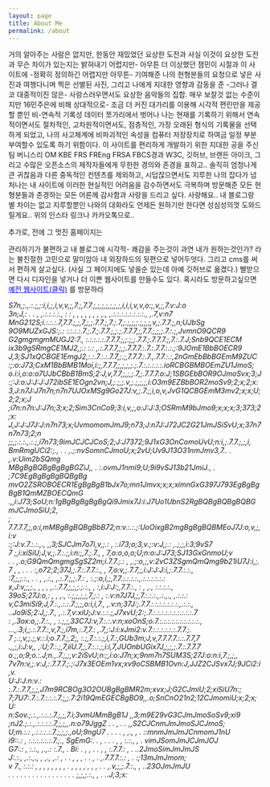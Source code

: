 ```yaml
---
layout: page
title: About Me
permalink: /about
---
```


<style>
  .header-info h6 {
    font-size: 8px; 
    white-space: nowrap;
    cursor: pointer; 
  }

  
  @media only screen and (max-width: 760px) {
    .header-info h6 {
      font-size: 6px; 
    }

  @media only screen and (max-width: 320px) {
    .header-info h6 {
      font-size: 4px;
    }
  }
</style>

거의 알아주는 사람은 없지만, 한동안 재밌었던 요상한 도전과 사실 이것이 요상한 도전과 무슨 차이가 있는지는 밝혀내기 어렵지만- 아무튼 더 이상했던 잼민이 시절과 이 사이트에 -정확히 정의하긴 어렵지만 아무튼- 기여해준 나의 현형분들의 요청으로 넣은 사진과 여행다니며 찍은 선별된 사진, 그리고 나에게 지대한 영향과 감동을 준 -그러나 결코 대중적이진 않은- 사랑스러우면서도 요상한 음악들의 집합. 매우 보잘것 없는 수준이지만 16민주은에 비해 상대적으로- 조금 더 커진 대가리를 이용해 시각적 편린만을 제공할 뿐인 비-연속적 기록성 데이터 쪼가리에서 벗어나 나는 현재를 기록하기 위해서 연속적이면서도 절차적인, 고차원적이면서도, 점층적인, 가장 오래된 형식의 기록물을 선택하게 되었고, 나의 사고체계에 비파괴적인 속성을 컴퓨터 저장장치로 하여금 일정 부분 부여할수 있도록 하기 위함이다. 이 사이트를 편리하게 개발하기 위한 지대한 공을 주신 팀 버니스리 OM KBE FRS FREng FRSA FBCS경과 W3C, 깃허브, 브랜든 아이크, 그리고 수많은 오픈소스의 제작자들에게 무한한 경의와 존경을 표하고.. 솔직히 엄청나게 큰 귀찮음과 다른 중독적인 컨텐츠를 제외하고, 시덥잖으면서도 지루한 나의 잡다가 넘처나는 내 사이트에 이러한 현실적인 어려움을 감수하면서도 극복하며 방문해준 모든 현형분들과 존경하는 모든 어른께 감사함과 사랑을 드리고 싶다. 사랑해요.. 내 블로그랑 별 차이는 없고 지루할뿐인 나와의 대화라도 언제든 원하기만 한다면 성심성의껏 도와드릴게요.. 위의 인스타 링크나 카카오톡으로..<br>



</a>추가로, 전에 그 멋진 홈페이지는

관리하기가 불편하고 내 블로그에 시각적- 쾌감을 주는것이 과연 내가 원하는것인가? 라는 불친절한 고민으로 말미암아 내 외장하드의 뒷편으로 넣어두엇다. 그리고 cms를 써서 편하게 살고싶다. (사실 그 페이지에도 넣을순 있는데 아예 깃허브로 옮겼다.) 삘받으면 다시 디자인을 넣거나 더 이쁜 웹사이트를 만들수도 있다. 혹시라도 방문하고싶으면 
  <a href="https://whoisrealminjueun-old.netlify.app/" style="color: blue; text-decoration: underline;">예전 웹사이트(클릭)</a>
  를 방문하라

  <h6 style="display:inline">           
S7n,;.,.:.;,;:i,i,;,i,v,v,;,7.;,7.7.;,;,;,;,;,;,;,i,i,i,v,v,o:;,v,;,7.v:J:o<br>
3n;J,: . . , ,.:.:.:.:., : : , , , , , , , ,., ,.:.:.:.:.:.:.:.:., ,.7,v:n7<br>
MnG212S;i.:.:.:.7,7.7.;,;,7,;,;.7.7.;,7.;.7,;.;,;,;.;,;,;,v,;.7.7.;,n;UJbSg<br>
9O9MUZxGJS:;.: :.:.:.:.7.;.7.;.7.7.;,;.;.7.7.7,;,7.7.;,;,;.7.:.;,JvmnO9QCR9<br>
G2gmgmgmMUGJ2:7., :.:.:.:.:.7.7.7.;,;.;,;.7.7.;.7.7.7.;,7.:.7.J;Snb9QCE1ECM<br>
ix3b9gSRmgCE1MJ2,;.: :.: ,.:.7.7.7,;,;.7.7.7.:.7.:.7.7.:.:.;:9JOmE1BbBOECR9<br>
J,3;SJ1xQCBGE1EmgJ2,:.:.7.:.:.7.7,;.;,7.7.7.:.7.,.7.7.:.:,2nGmEbBbBGEmM9ZUC<br>
:;:o:J73;CxM1BbBMB1Moi,i:;,7.7.7,;,;,;,;.;.7.:.:.:.:.:.ioRCBGBMBOEmZU1JmoS;<br>
o.i:i,o:o:o7UJbCBbB1BmS;2:J,v,7.7,;,;,;.7,;.7.7.7.o:J;1SBGEbBOR9OJmoSvx;3;J<br>
:;:J:o:J:J:J:J72ibSE1EOgn2vn;J,;.;,;.v,;.;,;,;,i:O3m9EZBbBOR2moSv9;2;x;2;x:<br>
3,J:n7J:J7n7n;n7n7UJOxMSg9Go27J:v,;.7.;,i,o,v,JvG1QCBGEmM3mv2;x;x;U;2;2;x;J<br>
;i7n:n7n:J:J7n;3;x;2;Sim3CnCo9;3:i,v,;,o:J:J:3;OSRmM9bJmo9;x;x;x;3;373;2;x:<br>
J,J:J:J7J:J:n7n73;x;UvmomomJmJ9;n73;J:n7J:J72JC2G21JmJSiSvU;x;37n7n7n73;2;n<br>
;;,;.:.:.,.:.;,i7n73;9imJCJCJCoS;2;J:J7372;9J1xG3OnComoUvU;n:i,;.7.7.;,;,i,<br>
BmRmgUCi2:;., . . ,.;:nvSomnCJmoU;x;2vU;Uv9J13O31nmJmv3,7.. . ,.v:Uim2bSQmg<br>
MBgBgBQBgBgBgBGZiJ,, . :.ovmJ1nmi9;U;9i9vSJ13b21JmiJ., . ;7C9EgBgBgBgBQBgBg<br>
mvO2ZSROBOECR1EgBgBgB1bJx7o;mn1Jmvx;x;x;ximnGxG397J793EgBgBgBgB1QmMZBOECQmG<br>
.,,i:J73;SoU;n:1gBgBgBgBgBgQi9Jmix7J:i:J7Uo1UbnS2RgBQBgBQBgBQBGmJCJmoSiU;2,<br>
; 7.7.7.7,;,o:i,mMBgBgBQBgBbB72;n:v.:.:.;:UoOixgB2mgBgBgBQBMEoJ7J:o,v,;,i:v<br>
:;:J:v.7.:.:.,., ,,3;SJCJm7o7i,v,;.: , :.i73;o;3,v.;:v:J,;.: ,.;,;,i:3;9vS7<br>
7 ;,i:xiSiU;J,v,;.7.:.;,i:n:;,7.;.7., , 7,o:o,o,o;U;n:o:J:J73;SJ13GxGnmoU;v<br>
   . . ,.o;G9QmQmgmgSgSZ2m;i.7.7.;.: , ,.;:o,;,v:2vC3ZSgmQmQmg9b21iU7J:i,;.<br>
7 , , . . . :,o72;2;37J,;.7.:.7.7.:., , 7,o:v,;.7.7,;,i:J:J:J:i,;.7.7.:.:.,<br>
:7,;,;.:., . . , ,.:., ,.:.7.;,;.7.: , :.;:o,i,;,7.7.:.:.:.:.,.:.:.:.:.:.: <br>
x,J:v,;,;., , , , ,.:.7.7,;,;,;.;.:., , :,i:J:J:;,7.7.:., : , ,., :.:.:.:.,<br>
39oS;27J:o,: , , ,., :.;,;,;,;,7,;.: , :.v:n7J7J,;,7.:.:.:.,.:.,., ,.:.:.: <br>
v,C3miSi9;J,7.:.,.:.:.7.;,;,o:i,i,7., ,.v:n;37J:;.7.7.:.:.:.:.:.:.:.,.:.:.,<br>
 ..Jo9iS;2:J,;.7., ,.:.7,v:xiU;J:v.:.:.;,J7xvU;2:;.7.:.:.:.:.:.:.:.:.:.:.7 <br>
: ,.3ox:o,;.7.:., , :.;,;,33C7J:v,7.:.:.v:n;xoOnS;o.7.:.:.:.:.:.:.:.:.:.:.,<br>
...,.3;i,;.:.7.7.:,v,7.;,i7m,:.7,7.: ,.7,;:J:i:xJmi2:v.7.:.:.:.:.:.:.7.7.;.<br>
7 ;.:,v,;.;,v.:.i;o.7.7.;,2;, :.;,7.:.:.;,i,7.:,GUb3m;J,v,7.7.7.7.:.:.7.7,7<br>
.,,;,i:J:v,, ,:U;7.:.;,7,iiU.7,;,7.:.:.;,i:i,7,JUOnbUGix7J,;,;,;.7.:.7.7.7 <br>
o.;,o;9;o.:.J;n.,.7.;,;,v:2iSvU;n:;,i:o:J7n;x;9nm7n7SUM3S;27J:o:n:i,7.;,;,,<br>
7v7n:v,;.v:J,:.7.7.7.;.;:J7x3EOEm1vx;xv9oCSBMB1Ovn:J,JJZ2CJSvx7J;9JCi2:i,v.<br>
U:J:J:n:v.: :.7.:.7.7,;,;,J7m9RCBOg3O2OUBgBgBMR2m;xvx;J;G2CJmiU;2;xiSiU7n:;<br>
7;7U7:.7.:.7.:.:.:.7.;,;.7:2i19QmEGECBgBO9,,.o;SnCnO21n2;12CJmomiU;x;2;x;U:<br>
n:Sov.;.:.,.:.:.:.7.;,;,7.i;3vmUMmBgB1J         ,,3;m9E29vG3CJmJmoSoSv9;xi9<br>
;nJ2.;.:.,.:.:.:.:.7,;,;,,.n:o79JggZ       . . , . . ,,S2CJCnmJmJmoSJCJmoS;<br>
U;m.:.: ,.:.:.:.:.7.;,;,;.,oU;9ngU7   . . . . , ,., , . ::mnmJmJmJCnmomJ1nU<br>
i9::.: , :.:.:.:.:.:.7.;., SgEmG:. . , . . . , , :.:., , . vimJSomJmJCJmJOJ<br>
G7:.: , :.:., ,.,.: :.7., . Bi:   . , , . . , , :.7.7.: , . ..2JmoSimJmJmJS<br>
J:.:., ,.:.,., , ,., ,.: , .   . , , , . . , . ,.7.7.7.:.: , . :;13mJmJmom;<br>
v 7., :.:.: , , , , , , , , . , , , , , , , . . ,.v,;,;.7.:., , ..23OJmJmJU<br>
.  . . . . . . . .     .     . . . . . .         . ;,;,;.:., , .   ..J;3;x:<br>
  </h6>
